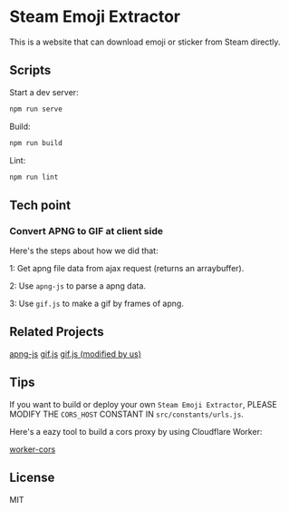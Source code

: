 # Steam Emoji Extractor

This is a website that can download emoji or sticker from Steam directly.

## Scripts

Start a dev server:

```bash
npm run serve
```

Build:

```bash
npm run build
```

Lint:

```bash
npm run lint
```

## Tech point

### Convert APNG to GIF at client side

Here's the steps about how we did that:

1: Get apng file data from ajax request (returns an arraybuffer).

2: Use `apng-js` to parse a apng data.

3: Use `gif.js` to make a gif by frames of apng.

## Related Projects

[apng-js](https://github.com/davidmz/apng-js)
[gif.js](https://github.com/jnordberg/gif.js)
[gif.js (modified by us)](https://github.com/backrunner/gif.js)

## Tips

If you want to build or deploy your own `Steam Emoji Extractor`, PLEASE MODIFY THE `CORS_HOST` CONSTANT IN `src/constants/urls.js`.

Here's a eazy tool to build a cors proxy by using Cloudflare Worker:

[worker-cors](https://github.com/backrunner/worker-cors)

## License

MIT
